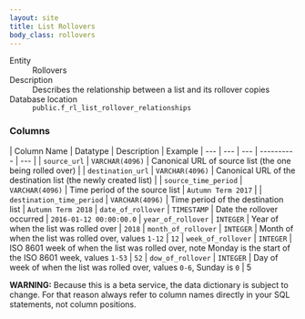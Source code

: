 ```yaml
---
layout: site
title: List Rollovers
body_class: rollovers
---
```


<dl>
  <dt>Entity</dt>
  <dd>Rollovers</dd>

  <dt>Description</dt>
  <dd>Describes the relationship between a list and its rollover copies</dd>

  <dt>Database location</dt>
  <dd><code>public.f_rl_list_rollover_relationships</code></dd>
</dl>

### Columns

| Column Name | Datatype | Description  | Example
| --- | --- | --- | ---------- | --- |
| `source_url` | `VARCHAR(4096)` | Canonical URL of source list (the one being rolled over) |
| `destination_url` | `VARCHAR(4096)` | Canonical URL of the destination list (the newly created list)  |
| `source_time_period` | `VARCHAR(4096)` | Time period of the source list  | `Autumn Term 2017` |
| `destination_time_period` | `VARCHAR(4096)` | Time period of the destination list  | `Autumn Term 2018`
| `date_of_rollover` | `TIMESTAMP` | Date the rollover occurred | `2016-01-12 00:00:00.0`
| `year_of_rollover` | `INTEGER` | Year of when the list was rolled over | `2018`
| `month_of_rollover` | `INTEGER` | Month of when the list was rolled over, values `1-12` | `12`
| `week_of_rollover` | `INTEGER` | ISO 8601 week of when the list was rolled over, note Monday is the start of the ISO 8601 week, values `1-53` | `52`
| `dow_of_rollover` | `INTEGER` | Day of week of when the list was rolled over, values `0-6`, Sunday is `0` | 5

**WARNING:** Because this is a beta service, the data dictionary is subject to change. For that reason always refer to column names directly in your SQL statements, not column positions.
